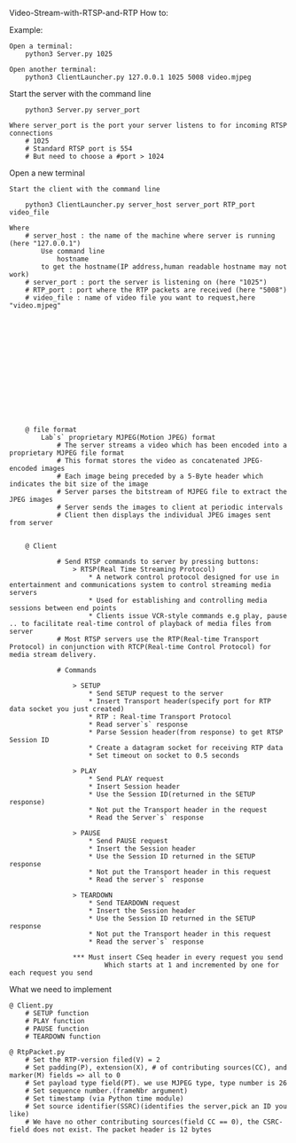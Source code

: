 Video-Stream-with-RTSP-and-RTP
How to:

Example:

    Open a terminal:
        python3 Server.py 1025

    Open another terminal:
        python3 ClientLauncher.py 127.0.0.1 1025 5008 video.mjpeg





Start the server with the command line

		python3 Server.py server_port

	Where server_port is the port your server listens to for incoming RTSP connections
	    # 1025
		# Standard RTSP port is 554
		# But need to choose a #port > 1024

Open a new terminal

	Start the client with the command line

		python3 ClientLauncher.py server_host server_port RTP_port video_file

	Where
		# server_host : the name of the machine where server is running (here "127.0.0.1")
            Use command line
                hostname
            to get the hostname(IP address,human readable hostname may not work)
		# server_port : port the server is listening on (here "1025")
		# RTP_port : port where the RTP packets are received (here "5008")
		# video_file : name of video file you want to request,here "video.mjpeg"















		@ file format
			Lab`s` proprietary MJPEG(Motion JPEG) format
				# The server streams a video which has been encoded into a proprietary MJPEG file format
				# This format stores the video as concatenated JPEG-encoded images
				# Each image being preceded by a 5-Byte header which indicates the bit size of the image
				# Server parses the bitstream of MJPEG file to extract the JPEG images
				# Server sends the images to client at periodic intervals
				# Client then displays the individual JPEG images sent from server			


        @ Client

                # Send RTSP commands to server by pressing buttons:
                    > RTSP(Real Time Streaming Protocol)
                        * A network control protocol designed for use in entertainment and communications system to control streaming media servers
                        * Used for establishing and controlling media sessions between end points
                        * Clients issue VCR-style commands e.g play, pause .. to facilitate real-time control of playback of media files from server
                # Most RTSP servers use the RTP(Real-time Transport Protocol) in conjunction with RTCP(Real-time Control Protocol) for media stream delivery.

                # Commands

                    > SETUP
                        * Send SETUP request to the server
                        * Insert Transport header(specify port for RTP data socket you just created)
                        * RTP : Real-time Transport Protocol
                        * Read server`s` response
                        * Parse Session header(from response) to get RTSP Session ID
                        * Create a datagram socket for receiving RTP data
                        * Set timeout on socket to 0.5 seconds

                    > PLAY
                        * Send PLAY request
                        * Insert Session header
                        * Use the Session ID(returned in the SETUP response)
                        * Not put the Transport header in the request
                        * Read the Server`s` response

                    > PAUSE
                        * Send PAUSE request
                        * Insert the Session header
                        * Use the Session ID returned in the SETUP response
                        * Not put the Transport header in this request
                        * Read the server`s` response

                    > TEARDOWN
                        * Send TEARDOWN request
                        * Insert the Session header
                        * Use the Session ID returned in the SETUP response
                        * Not put the Transport header in this request
                        * Read the server`s` response

                    *** Must insert CSeq header in every request you send
                            Which starts at 1 and incremented by one for each request you send

What we need to implement

    @ Client.py
        # SETUP function
        # PLAY function
        # PAUSE function
        # TEARDOWN function

    @ RtpPacket.py
        # Set the RTP-version filed(V) = 2
        # Set padding(P), extension(X), # of contributing sources(CC), and marker(M) fields => all to 0
        # Set payload type field(PT). we use MJPEG type, type number is 26
        # Set sequence number.(frameNbr argument)
        # Set timestamp (via Python time module)
        # Set source identifier(SSRC)(identifies the server,pick an ID you like)
        # We have no other contributing sources(field CC == 0), the CSRC-field does not exist. The packet header is 12 bytes
